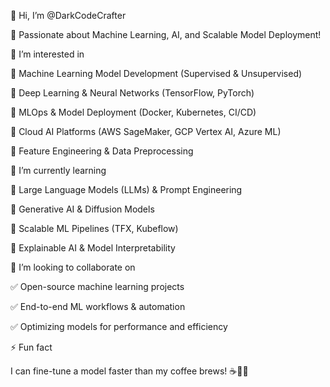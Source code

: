 👋 Hi, I’m @DarkCodeCrafter

🚀 Passionate about Machine Learning, AI, and Scalable Model Deployment!

👀 I’m interested in

🔹 Machine Learning Model Development (Supervised & Unsupervised)

🔹 Deep Learning & Neural Networks (TensorFlow, PyTorch)

🔹 MLOps & Model Deployment (Docker, Kubernetes, CI/CD)

🔹 Cloud AI Platforms (AWS SageMaker, GCP Vertex AI, Azure ML)

🔹 Feature Engineering & Data Preprocessing

🌱 I’m currently learning

📌 Large Language Models (LLMs) & Prompt Engineering

📌 Generative AI & Diffusion Models

📌 Scalable ML Pipelines (TFX, Kubeflow)

📌 Explainable AI & Model Interpretability

💞️ I’m looking to collaborate on

✅ Open-source machine learning projects

✅ End-to-end ML workflows & automation

✅ Optimizing models for performance and efficiency


⚡ Fun fact

I can fine-tune a model faster than my coffee brews! ☕🤖😆
